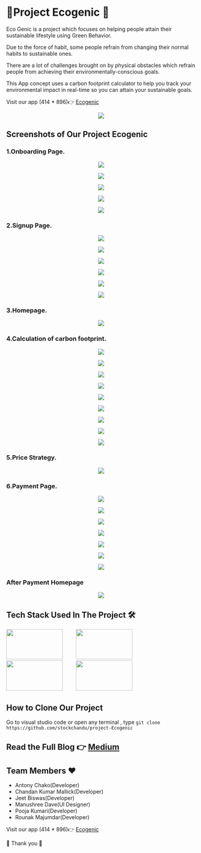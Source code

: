 # 🥬**Project Ecogenic** 🥬
Eco Genic is a project which focuses on helping people attain their sustainable lifestyle using Green Behavior.

Due to the force of habit, some people refrain from changing their normal habits to sustainable ones.

There are a lot of challenges brought on by physical obstacles which refrain people from achieving their environmentally-conscious goals.

This App concept uses a carbon footprint calculator to help you track your environmental impact in real-time so you can attain your sustainable goals.

Visit our app (414 * 896)👉  [Ecogenic](https://ecogenic-life.netlify.app)

<p align="center">

<img src="https://miro.medium.com/max/158/1*ogUOP4RJRZl2kwpoSW6v7w.png"/>

</p>

## Screenshots of Our Project Ecogenic 
### 1.Onboarding Page.
<p align="center">
<img src="https://miro.medium.com/max/160/1*UuOhqd6njjjKmISdlYEnxQ.png"/>
</p>
<p align="center">
<img src="https://miro.medium.com/max/160/1*7t8HE_uqxIC1JYNOzt2cKw.png"/>
</p>
<p align="center">
<img src="https://miro.medium.com/max/156/1*fGJ-bxX0tIMGfIwXC1DdVw.png"/>
</p>
<p align="center">
<img src="https://miro.medium.com/max/159/1*uL2fniCWYeMAVx6jVRPyEw.png"/>
</p>
<p align="center">
<img src="https://miro.medium.com/max/160/1*4M7sgDAHcBalMsHbO3lQgQ.png"/>
</p>


### 2.Signup Page.
<p align="center">
<img src="https://miro.medium.com/max/158/1*LUTDZ--MWKaX2MuXJW8LEA.png"/>
</p>
<p align="center">
<img src="https://miro.medium.com/max/158/1*5SExC6bsx_utXO9MNo1OxA.png"/>
</p>
<p align="center">
<img src="https://miro.medium.com/max/157/1*B3xLpo-FWjWRp5scgamyWA.png"/>
</p>
<p align="center">
<img src="https://miro.medium.com/max/161/1*KmWlvsPGFd3MZYF4sAoiIQ.png"/>
</p>
<p align="center">
<img src="https://miro.medium.com/max/647/1*4j4CfHPAJZz8e25j4CAzgg.png"/>
</p>
<p align="center">
<img src="https://miro.medium.com/max/157/1*ozCwvNcEYlSbIMHsnS0q4w.png"/>
</p>


### 3.Homepage.
<p align="center">
<img src="https://miro.medium.com/max/162/1*mD-VfMHL8p-1jC5DhAXMDw.png"/>
</p>

### 4.Calculation of carbon footprint.
<p align="center">
<img src="https://miro.medium.com/max/160/1*BrP_hpjuVrxM76rOd4D_zQ.png"/>
</p>
<p align="center">
<img src="https://miro.medium.com/max/158/1*OpqgWDpNxMRcdOiSa4BGGA.png"/>
</p>
<p align="center">
<img src="https://miro.medium.com/max/159/1*ggNtLfgzFDEQkSkX15vfbQ.png"/>
</p>
<p align="center">
<img src="https://miro.medium.com/max/160/1*TYsZl8MLDfj9NjU6hFdLZw.png"/>
</p>
<p align="center">
<img src="https://miro.medium.com/max/160/1*REhLBcOyDgrrWrLjiqlqOw.png"/>
</p>
<p align="center">
<img src="https://miro.medium.com/max/161/1*uJsKkX66reVRomtGA9YbDA.png"/>
</p>
<p align="center">
<img src="https://miro.medium.com/max/157/1*_dHgN4gtuHyxbyiUvdWaZQ.png"/>
</p>
<p align="center">
<img src="https://miro.medium.com/max/160/1*9eIX3Ym055av5RZfTlgtGQ.png"/>
</p>
<p align="center">
<img src="https://miro.medium.com/max/160/1*2MqvTp3zuILCbYSpaBa5Ow.png"/>
</p>


### 5.Price Strategy.
<p align="center">

<img src="https://miro.medium.com/max/153/1*qc1e9sIBI19dCCqpUd3v-Q.png"/>

</p>

### 6.Payment Page.
<p align="center">

<img src="https://miro.medium.com/max/152/1*EVQM_ElC-rRgton0yg0nYw.png"/>

</p>
<p align="center">

<img src="https://miro.medium.com/max/158/1*Yx7gtG71-kreZTOnpwD-Ag.png"/>

</p>
<p align="center">

<img src="https://miro.medium.com/max/156/1*OIljCdhSetgiao892sKBxQ.png"/>

</p>
<p align="center">

<img src="https://miro.medium.com/max/159/1*eS2-zPC0XULwF-ljHT9CZg.png"/>

</p>
<p align="center">

<img src="https://miro.medium.com/max/161/1*CE3Px2pvtjnWAY9tAk0skg.png"/>

</p>
<p align="center">

<img src="https://miro.medium.com/max/157/1*qRiDUSKpyMkJTe46g0gyiA.png"/>

</p>
<p align="center">

<img src="https://miro.medium.com/max/153/1*JYcmrQTtfHTF-v-YCEiHAA.png"/>

</p>

### After Payment Homepage
<p align="center">

<img src="https://miro.medium.com/max/159/1*GblCz78Eh2u_SEAhWnTJKg.png"/>

</p>

## Tech Stack Used In The Project 🛠️
<p>

<img src="https://logos-download.com/wp-content/uploads/2016/09/React_logo_wordmark.png" width="150" height="80"/> &nbsp; &nbsp; &nbsp; &nbsp;
<img src="https://cdn.pixabay.com/photo/2015/04/23/17/41/node-js-736399_960_720.png" width="150" height="80"/>  &nbsp; &nbsp; &nbsp; &nbsp;
<img src="https://www.edureka.co/blog/wp-content/uploads/2019/07/express-logo.png" width="150" height="80"/>  &nbsp; &nbsp; &nbsp; &nbsp;
<img src="https://upload.wikimedia.org/wikipedia/commons/thumb/9/93/MongoDB_Logo.svg/2560px-MongoDB_Logo.svg.png" width="150" height="80"/>

</p>

## How to Clone Our Project
Go to visual studio code or open any terminal , type 
```git clone https://github.com/stockchandu/project-Ecogenic```

## Read the Full Blog 👉  [Medium](https://medium.com/@malikchandan926/project-ecogenic-within-5days-4289c0458fb2)

## Team Members ❤️
* Antony Chako(Developer)
* Chandan Kumar Mallick(Developer) 
* Jeet Biswas(Developer) 
* Manushree Dave(UI Designer) 
* Pooja Kumari(Developer) 
* Rounak Majumdar(Developer) 

Visit our app (414 * 896)👉  [Ecogenic](https://ecogenic-life.netlify.app)

🙏 Thank you 🙏
